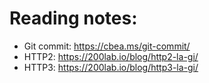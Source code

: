 # Reading notes:
- Git commit: https://cbea.ms/git-commit/
- HTTP2: https://200lab.io/blog/http2-la-gi/
- HTTP3: https://200lab.io/blog/http3-la-gi/